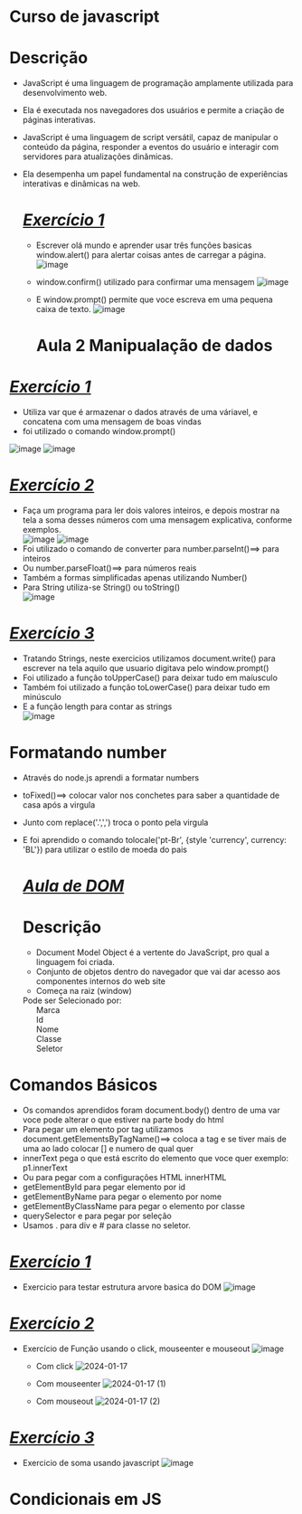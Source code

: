 # Curso de javascript 
# Descrição
* JavaScript é uma linguagem de programação amplamente utilizada para desenvolvimento web. <br>
* Ela é executada nos navegadores dos usuários e permite a criação de páginas interativas.<br>
* JavaScript é uma linguagem de script versátil, capaz de manipular o conteúdo da página, responder a eventos do usuário e interagir com servidores para atualizações dinâmicas. <br>
* Ela desempenha um papel fundamental na construção de experiências interativas e dinâmicas na web.

  # *[Exercício 1 ](https://github.com/ByancaMatos01/javascript/tree/main/Javascript)*
   * Escrever olá mundo e aprender usar três funções basicas window.alert() para alertar coisas antes de carregar a página.<br>
   ![image](https://github.com/ByancaMatos01/javascript/assets/122841376/25bf8e15-9256-4620-b879-067e38e236bd)
   * window.confirm() utilizado para confirmar uma mensagem
     ![image](https://github.com/ByancaMatos01/javascript/assets/122841376/84c0f3d5-69f8-4cd4-9ff6-4c6a8bfacb07)
  * E window.prompt() permite que voce escreva em uma pequena caixa de texto.
    ![image](https://github.com/ByancaMatos01/javascript/assets/122841376/1af6283c-ee6d-4458-865d-e52ea887255d)

    # Aula 2 **Manipualação de dados**

 # *[Exercício 1 ](https://github.com/ByancaMatos01/javascript/blob/main/aula02/exerc01.html)*
  * Utiliza var que é armazenar o dados através de uma váriavel, e concatena com uma mensagem de boas vindas
  * foi utilizado o comando window.prompt()

![image](https://github.com/ByancaMatos01/javascript/assets/122841376/c9e7cafe-9dd0-4318-8df3-692f24f9a4d4)
![image](https://github.com/ByancaMatos01/javascript/assets/122841376/b8b56a02-1f63-418c-8fab-b705c7994593)


 # *[Exercício 2 ](https://github.com/ByancaMatos01/javascript/blob/main/aula02/exerc02.html)*
* Faça um programa para ler dois valores inteiros, e depois mostrar na tela a soma desses números com uma
mensagem explicativa, conforme exemplos. <br>
![image](https://github.com/ByancaMatos01/javascript/assets/122841376/f4712381-c8a2-4e35-800c-559018b567c3)
![image](https://github.com/ByancaMatos01/javascript/assets/122841376/fa77be62-2d7f-4790-8ea2-122b44fc6011)
* Foi utilizado o comando de converter para number.parseInt()==> para inteiros
*  Ou number.parseFloat()==> para números reais
*  Também a formas simplificadas apenas utilizando Number()
*  Para String utiliza-se String() ou toString() <br>
![image](https://github.com/ByancaMatos01/javascript/assets/122841376/3dbeb1df-53db-40ea-854b-236e5eb6c123)

# *[Exercício 3 ](https://github.com/ByancaMatos01/javascript/blob/main/aula02/exerc03.html)*
* Tratando Strings, neste exercicios utilizamos document.write() para escrever na tela aquilo que usuario digitava pelo window.prompt()
* Foi utilizado a função toUpperCase() para deixar tudo em maíusculo
* Também foi utilizado a função toLowerCase() para deixar tudo em minúsculo
*  E a função length para contar as strings <br>
![image](https://github.com/ByancaMatos01/javascript/assets/122841376/b5e36642-d9fb-4711-a8bd-4dcb0f385993)

# Formatando number 
* Através do node.js aprendi a formatar numbers
* toFixed()==> colocar valor nos conchetes para saber a quantidade de casa após a virgula
* Junto com replace('.',',') troca o ponto pela virgula
* E foi aprendido o comando tolocale('pt-Br', {style 'currency', currency: 'BL'}) para utilizar o estilo de moeda do pais

  #  *[Aula de DOM ](https://github.com/ByancaMatos01/javascript/tree/main/aula03)*
  
  # Descrição 
  * Document Model Object é a vertente do JavaScript, pro qual a linguagem foi criada. <br>
  * Conjunto de objetos dentro do navegador que vai dar acesso aos componentes internos do web site
  * Começa na raiz (window)
  <div> Pode ser Selecionado por: </div>
  <ul> Marca </ul>
  <ul> Id</ul>
  <ul> Nome </ul>
  <ul> Classe</ul>
  <ul> Seletor</ul>
# Comandos Básicos 
* Os comandos aprendidos foram document.body() dentro de uma var voce pode alterar o que estiver na parte body do html
* Para pegar um elemento por tag utilizamos document.getElementsByTagName()==> coloca a tag e se tiver mais de uma ao lado colocar [] e numero de qual quer
* innerText pega o que está escrito do elemento que voce quer exemplo: p1.innerText
* Ou para pegar com a configurações HTML innerHTML
* getElementById para pegar elemento por id 
* getElementByName para pegar o elemento por nome 
* getElementByClassName para pegar o elemento por classe
*  querySelector e para pegar por seleção
*  Usamos . para div e # para classe no seletor. <br>

# *[Exercício 1 ](https://github.com/ByancaMatos01/javascript/blob/main/aula03/exerc1.html)*
* Exercicio para testar estrutura arvore basica do DOM
    ![image](https://github.com/ByancaMatos01/javascript/assets/122841376/ce328235-f9b2-4d59-bec3-c475fe85688e)

# *[Exercício 2 ](https://github.com/ByancaMatos01/javascript/blob/main/aula03/exerc2.html)*
* Exercício de Função usando o click, mouseenter e mouseout
  ![image](https://github.com/ByancaMatos01/javascript/assets/122841376/3a0ab37f-5092-4e04-92df-111a73be9d11)
  * Com click
   ![2024-01-17](https://github.com/ByancaMatos01/javascript/assets/122841376/275e383f-16a8-4ea5-878f-a6593e810e7a)
   * Com mouseenter
  ![2024-01-17 (1)](https://github.com/ByancaMatos01/javascript/assets/122841376/584025ef-4713-4d0f-ba22-ea43a792b363)

  * Com mouseout
  ![2024-01-17 (2)](https://github.com/ByancaMatos01/javascript/assets/122841376/877e13ac-bdf3-44c8-a92b-f8342636c400)

# *[Exercício 3 ](https://github.com/ByancaMatos01/javascript/blob/main/aula03/exerc3.html)*
* Exercicio de soma usando javascript
 ![image](https://github.com/ByancaMatos01/javascript/assets/122841376/42690cf9-f24b-43a4-a744-1119bac9cb97)

# Condicionais em JS






 



  




    
